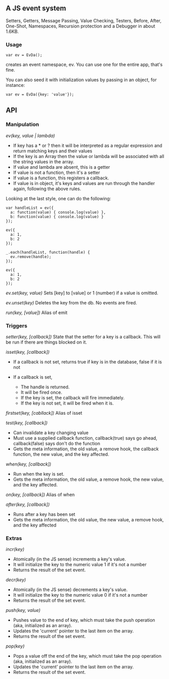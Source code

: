 ## A JS event system

Setters, Getters, Message Passing, Value Checking, Testers, Before, After, One-Shot, Namespaces, Recursion protection and a Debugger in about 1.6KB.

### Usage

    var ev = EvDa();

creates an event namespace, ev. You can use one for the entire app, that's fine.

You can also seed it with initialization values by passing in an object, for instance:

    var ev = EvDa({key: 'value'});


## API

### Manipulation
*ev(key, value | lambda)* 

 * If key has a * or ? then it will be interpreted as a regular expression and return matching keys and their values
 * If the key is an Array then the value or lambda will be associated with all the string values in the array.
 * If value and lambda are absent, this is a getter
 * If value is not a function, then it's a setter
 * If value is a function, this registers a callback.
 * If value is in object, it's keys and values are run through the handler again, following the above rules.

Looking at the last style, one can do the following:

    var handleList = ev({
      a: function(value) { console.log(value) },
      b: function(value) { console.log(value) }
    });

    ev({
      a: 1,
      b: 2
    });

    _.each(handleList, function(handle) {
      ev.remove(handle);
    });

    ev({
      a: 1,
      b: 2
    });

*ev.set(key, value)* Sets [key] to [value] or 1 (number) if a value is omitted.

*ev.unset(key)* Deletes the key from the db. No events are fired.

*run(key, [value])* Alias of emit
### Triggers

*setter(key, [callback])* State that the setter for a key is a callback. This will
be run if there are things blocked on it.

*isset(key, [callback])* 

 * If a callback is not set, returns true if key is in the database, false if it is not
 * If a callback is set,

   * The handle is returned.
   * It will be fired once.  
   * If the key is set, the callback will fire immediately.  
   * If the key is not set, it will be fired when it is.

*firstset(key, [cabllack])* Alias of isset

*test(key, [callback])* 

 * Can invalidate a key changing value
 * Must use a supplied callback function, callback(true) says go ahead, callback(false) says don't do the function
 * Gets the meta information, the old value, a remove hook, the callback function, the new value, and the key affected.

*when(key, [callback])*

 * Run when the key is set.
 * Gets the meta information, the old value, a remove hook, the new value, and the key affected.

*on(key, [callback])* Alias of when

*after(key, [callback])* 

 * Runs after a key has been set
 * Gets the meta information, the old value, the new value, a remove hook, and the key affected


### Extras
*incr(key)*

 * Atomically (in the JS sense) increments a key's value. 
 * It will initialize the key to the numeric value 1 if it's not a number
 * Returns the result of the set event.

*decr(key)*

 * Atomically (in the JS sense) decrements a key's value. 
 * It will initialize the key to the numeric value 0 if it's not a number
 * Returns the result of the set event.

*push(key, value)* 

 * Pushes value to the end of key, which must take the push operation (aka, initialized as an array).  
 * Updates the 'current' pointer to the last item on the array. 
 * Returns the result of the set event.

*pop(key)* 

 * Pops a value off the end of the key, which must take the pop operation (aka, initialized as an array).
 * Updates the 'current' pointer to the last item on the array. 
 * Returns the result of the set event.
